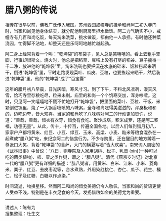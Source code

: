 # 腊八粥的传说

相传在很早以前，佛教广泛传入我国。苏州西园戒幢寺的挂单和尚阿二初入寺门时，当家和尚见他身体结实，就分配他到厨房里担水做饭。阿二力气确实不小，戒幢寺有几百和尚吃饭，每天淘米洗菜，挑水做饭，都由他一人承担。有时他还种菜浇园，忙得脚不沾地，却整天还是乐呵呵地越忙越起劲。

阿二身上经常背着一个叫：“乾坤袋”的布袋子，见人总是笑嘻嘻的。看上去粗手笨脚，行事却很斯文。烧火时，他总是把稻草、豆秸上没有打尽的稻谷、豆子摘得一千二净，放进他的“乾坤袋”里，淘米洗碗也要把沉在水底的碎米、饭粒捞起来晒干，倒进“乾坤袋”里，平时走路发现菜叶、瓜皮、豆粒，也要拣起来晒干，然后装进“乾坤袋”里，他的“乾坤袋”成了“百宝囊”

这年的腊月初八早晨，日光灰暗，寒风寸习。到了下午，不料北风凛冽，漫天风雪，恰巧寺里存粮吃尽，粒来未剩。庙里的和尚一个个饥寒交加，浑身哆嗦。这时，只见阿一笑嘻嘻地不慌不忙地打开“乾坤袋”，把里面的菜叶、豆粒、干饭、米颗倒进锅里，烧了一大锅香喷喷的八味粥，全寺和尚吃得美滋滋的，浑身极和和的，边吃边夸，皆大欢喜。当家的和尚吃了八味粥对阿二的行动更加赞许，说道：“善哉，善哉，惜衣有衣穿，惜食有食吃。聚沙成塔，积米成箩，还是阿二积福，功德无量”。从此，传十，十传百，传遍全国各地。以后人们每到腊月初八，家家户户都将黄米、红巨、小豆、绿豆、玉米、高梁、小麦、籼米等粮食混杂在一起煮成“腊八粥”吃，来纪念阿二的惜食行为。不少寺院里，还在醒目的地方蹲着一尊张口大笑、背着“乾坤袋”的菩萨，大门的横夏写着“皆大欢喜”。南宋词人周密的《武林旧事》中曾说：“八日，则寺院及人家用胡桃、松子、乳蕈 (xin)(一种可以吃的菌类植物)、柿、粟之类作粥，谓之：“腊八粥”。清代《燕京岁时记》对北京一代的“腊八粥”更有详细的描述：“腊八粥者，用黄米、白米、江米、小米、菱角米、栗子、红豆、去皮枣泥等，合水煮熟，外用染红桃仁、杏仁、瓜子、花生、榛仁、松子及红糖、白糖以作点染。”

时间流逝，物换星移。然而阿二和尚的惜食美德仍令人敬佩，当家和尚的赞语更使人受益不浅。特别是在丰衣足食的今天，发扬惜粮如金的美德尤为重要。

---

讲述人：陈有为  
搜集整理：杜生文